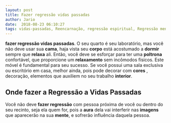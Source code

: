 ```yaml
---
layout: post
title: Fazer regressão vidas passadas
author: Jario
date:  2018-08-23 06:10:27
tags: vidas-passadas, Reencarnação, regressão espiritual, Regressão mental, Vidas Passadas
---
```

**fazer regressão vidas passadas**. O seu quarto é seu laboratório, mas você não deve usar sua **cama**, haja vista seu **corpo** está acostumado a **dormir** sempre que **relaxa** ali. Então, você deve se esforçar para ter uma **poltrona** confortável, que proporcione um **relaxamento** sem incômodos físicos. Este móvel é fundamental para seu sucesso.   Se você possui uma sala exclusiva ou escritório em casa, melhor ainda, pois pode decorar com **cores** , decoração, elementos que auxiliem no seu trabalho **interior**.

## Onde fazer a Regressão a Vidas Passadas

Você não deve **fazer regressão** com pessoa próxima de você ou dentro do seu recinto, seja ela quem for, pois a **aura** dela vai interferir nas **imagens** que aparecerão na sua **mente**, e sofrerão influência daquela pessoa.